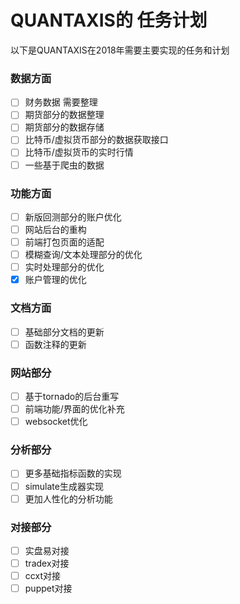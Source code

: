 # QUANTAXIS的 任务计划


以下是QUANTAXIS在2018年需要主要实现的任务和计划

### 数据方面
- [ ] 财务数据 需要整理
- [ ] 期货部分的数据整理
- [ ] 期货部分的数据存储
- [ ] 比特币/虚拟货币部分的数据获取接口
- [ ] 比特币/虚拟货币的实时行情
- [ ] 一些基于爬虫的数据

### 功能方面

- [ ] 新版回测部分的账户优化
- [ ] 网站后台的重构
- [ ] 前端打包页面的适配
- [ ] 模糊查询/文本处理部分的优化
- [ ] 实时处理部分的优化
- [x] 账户管理的优化

### 文档方面
- [ ] 基础部分文档的更新
- [ ] 函数注释的更新

### 网站部分

- [ ] 基于tornado的后台重写
- [ ] 前端功能/界面的优化补充
- [ ] websocket优化

### 分析部分

- [ ] 更多基础指标函数的实现
- [ ] simulate生成器实现
- [ ] 更加人性化的分析功能

### 对接部分

- [ ] 实盘易对接
- [ ] tradex对接
- [ ] ccxt对接
- [ ] puppet对接